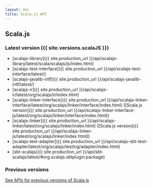 ```yaml
---
layout: doc
title: Scala.js API
---
```


## Scala.js

### Latest version ({{ site.versions.scalaJS }})

* [scalajs-library]({{ site.production_url }}/api/scalajs-library/latest/scala/scalajs/js/index.html)
* [scalajs-test-interface]({{ site.production_url }}/api/scalajs-test-interface/latest/)
* [scalajs-javalib-intf]({{ site.production_url }}/api/scalajs-javalib-intf/latest/)
* [scalajs-ir]({{ site.production_url }}/api/scalajs-ir/latest/org/scalajs/ir/index.html)
* [scalajs-linker-interface]({{ site.production_url }}/api/scalajs-linker-interface/latest/org/scalajs/linker/interface/index.html) ([Scala.js version]({{ site.production_url }}/api/scalajs-linker-interface-js/latest/org/scalajs/linker/interface/index.html))
* [scalajs-linker]({{ site.production_url }}/api/scalajs-linker/latest/org/scalajs/linker/index.html) ([Scala.js version]({{ site.production_url }}/api/scalajs-linker-js/latest/org/scalajs/linker/index.html))
* [scalajs-test-adapter]({{ site.production_url }}/api/scalajs-sbt-test-adapter/latest/org/scalajs/testing/adapter/index.html)
* [sbt-scalajs]({{ site.production_url }}/api/sbt-scalajs/latest/#org.scalajs.sbtplugin.package)

### Previous versions

[See APIs for previous versions of Scala.js](all-api.html)
